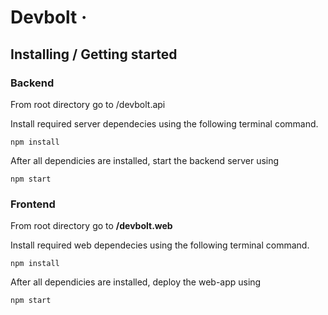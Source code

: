 # Devbolt &middot;


## Installing / Getting started

### Backend

From root directory go to /devbolt.api 

Install required server dependecies using the following terminal command.
```shell
npm install
```
After all dependicies are installed, start the backend server using
```shell
npm start
```
### Frontend

From root directory go to <b>/devbolt.web </b>

Install required web dependecies using the following terminal command.
```shell
npm install
```
After all dependicies are installed, deploy the web-app using
```shell
npm start
```
